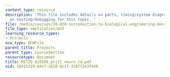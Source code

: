 ```yaml
---
content_type: resource
description: 'This file includes details on parts, timing/system diagrams, and examples
  on testing/debugging for this topic. '
file: /media/courses/20-020-introduction-to-biological-engineering-design-spring-2009/16915319b9cfa618bc17326ff2e3fee0_MIT20_020S09_prj12_neuro_td.pdf
file_type: application/pdf
learning_resource_types:
- Projects
ocw_type: OCWFile
parent_title: Projects
parent_type: CourseSection
resourcetype: Document
title: MIT20_020S09_prj12_neuro_td.pdf
uid: 16915319-b9cf-a618-bc17-326ff2e3fee0
---
```

